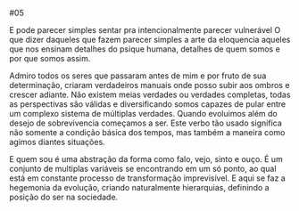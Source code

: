 #05

E pode parecer simples sentar pra intencionalmente parecer vulnerável
O que dizer daqueles que fazem parecer simples a arte da eloquencia
aqueles que nos ensinam detalhes do psique humana, detalhes de quem somos
e por que somos assim.

Admiro todos os seres que passaram antes de mim e por fruto de sua determinação, 
criaram verdadeiros manuais onde posso subir aos ombros e crescer adiante.
Não existem meias verdades ou verdades completas, todas as perspectivas são válidas
e diversificando somos capazes de pular entre um complexo sistema de múltiplas verdades.
Quando evoluimos além do desejo de sobrevivencia começamos a ser. Este verbo tão usado 
significa não somente a condição básica dos tempos, mas também a maneira como agimos diantes situações.

E quem sou é uma abstração da forma como falo, vejo, sinto e ouço. É um conjunto de multiplas variáveis
se encontrando em um só ponto, ao qual está em constante processo de transformação imprevisível. E aqui
se faz a hegemonia da evolução, criando naturalmente hierarquias, definindo a posição do ser na sociedade.
